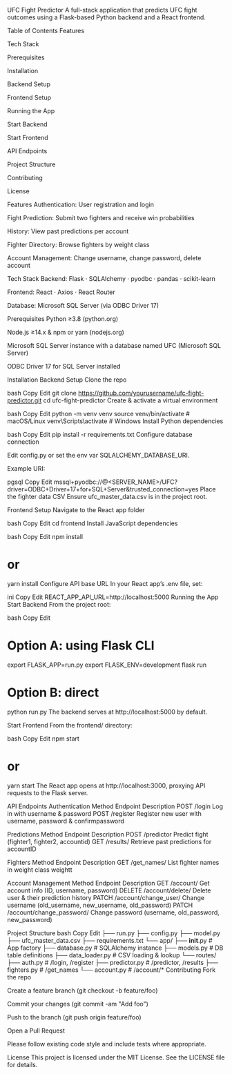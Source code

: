 UFC Fight Predictor
A full-stack application that predicts UFC fight outcomes using a Flask-based Python backend and a React frontend.

Table of Contents
Features

Tech Stack

Prerequisites

Installation

Backend Setup

Frontend Setup

Running the App

Start Backend

Start Frontend

API Endpoints

Project Structure

Contributing

License

Features
Authentication: User registration and login

Fight Prediction: Submit two fighters and receive win probabilities

History: View past predictions per account

Fighter Directory: Browse fighters by weight class

Account Management: Change username, change password, delete account

Tech Stack
Backend: Flask · SQLAlchemy · pyodbc · pandas · scikit-learn

Frontend: React · Axios · React Router

Database: Microsoft SQL Server (via ODBC Driver 17)

Prerequisites
Python ≥3.8 (python.org)

Node.js ≥14.x & npm or yarn (nodejs.org)

Microsoft SQL Server instance with a database named UFC (Microsoft SQL Server)

ODBC Driver 17 for SQL Server installed

Installation
Backend Setup
Clone the repo

bash
Copy
Edit
git clone https://github.com/yourusername/ufc-fight-predictor.git
cd ufc-fight-predictor
Create & activate a virtual environment

bash
Copy
Edit
python -m venv venv
source venv/bin/activate    # macOS/Linux
venv\Scripts\activate       # Windows
Install Python dependencies

bash
Copy
Edit
pip install -r requirements.txt
Configure database connection

Edit config.py or set the env var SQLALCHEMY_DATABASE_URI.

Example URI:

pgsql
Copy
Edit
mssql+pyodbc://@<SERVER_NAME>/UFC?driver=ODBC+Driver+17+for+SQL+Server&trusted_connection=yes
Place the fighter data CSV
Ensure ufc_master_data.csv is in the project root.

Frontend Setup
Navigate to the React app folder

bash
Copy
Edit
cd frontend
Install JavaScript dependencies

bash
Copy
Edit
npm install
# or
yarn install
Configure API base URL
In your React app’s .env file, set:

ini
Copy
Edit
REACT_APP_API_URL=http://localhost:5000
Running the App
Start Backend
From the project root:

bash
Copy
Edit
# Option A: using Flask CLI
export FLASK_APP=run.py
export FLASK_ENV=development
flask run

# Option B: direct
python run.py
The backend serves at http://localhost:5000 by default.

Start Frontend
From the frontend/ directory:

bash
Copy
Edit
npm start
# or
yarn start
The React app opens at http://localhost:3000, proxying API requests to the Flask server.

API Endpoints
Authentication
Method	Endpoint	Description
POST	/login	Log in with username & password
POST	/register	Register new user with username, password & confirmpassword

Predictions
Method	Endpoint	Description
POST	/predictor	Predict fight (fighter1, fighter2, accountid)
GET	/results/<accountID>	Retrieve past predictions for accountID

Fighters
Method	Endpoint	Description
GET	/get_names/<weightt>	List fighter names in weight class weightt

Account Management
Method	Endpoint	Description
GET	/account/<accountID>	Get account info (ID, username, password)
DELETE	/account/delete/<accountID>	Delete user & their prediction history
PATCH	/account/change_user/<accountID>	Change username (old_username, new_username, old_password)
PATCH	/account/change_password/<accountID>	Change password (username, old_password, new_password)

Project Structure
bash
Copy
Edit
├── run.py
├── config.py
├── model.py
├── ufc_master_data.csv
├── requirements.txt
└── app/
    ├── __init__.py         # App factory
    ├── database.py         # SQLAlchemy instance
    ├── models.py           # DB table definitions
    ├── data_loader.py      # CSV loading & lookup
    └── routes/
        ├── auth.py         # /login, /register
        ├── predictor.py    # /predictor, /results
        ├── fighters.py     # /get_names
        └── account.py      # /account/*
Contributing
Fork the repo

Create a feature branch (git checkout -b feature/foo)

Commit your changes (git commit -am "Add foo")

Push to the branch (git push origin feature/foo)

Open a Pull Request

Please follow existing code style and include tests where appropriate.

License
This project is licensed under the MIT License. See the LICENSE file for details.
